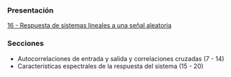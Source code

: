 ### Presentación

[16 - Respuesta de sistemas lineales a una señal aleatoria](https://www.overleaf.com/read/yfnrpxpcmvsz#5b73e6)

### Secciones
- Autocorrelaciones de entrada y salida y correlaciones cruzadas (7 - 14)
- Características espectrales de la respuesta del sistema (15 - 20)